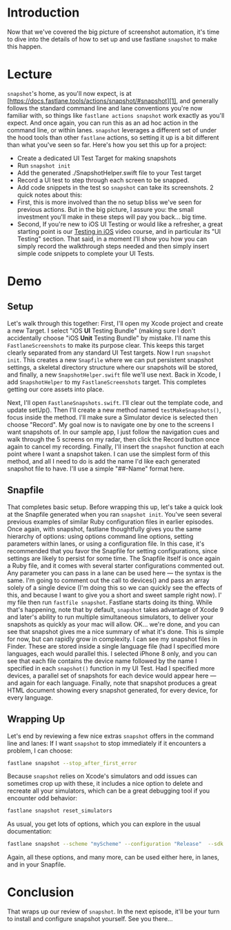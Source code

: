 # Introduction
Now that we've covered the big picture of screenshot automation, it's time to dive into the details of how to set up and use fastlane `snapshot` to make this happen.
# Lecture
`snapshot`'s home, as you'll now expect, is at [https://docs.fastlane.tools/actions/snapshot/#snapshot][1], and generally follows the standard command line and lane conventions you're now familiar with, so things like `fastlane actions snapshot` work exactly as you'll expect. And once again, you can run this as an ad hoc action in the command line, or within lanes.
`snapshot` leverages a different set of under the hood tools than other `fastlane` actions, so setting it up is a bit different than what you've seen so far. Here's how you set this up for a project:
- Create a dedicated UI Test Target for making snapshots
- Run `snapshot init` 
- Add the generated ./SnapshotHelper.swift file to your Test target 
- Record a UI test to step through each screen to be snapped.
- Add code snippets in the test so `snapshot` can take its screenshots. 
2 quick notes about this:
- First, this is more involved than the no setup bliss we've seen for previous actions. But in the big picture, I assure you: the small investment you'll make in these steps will pay you back… big time.
- Second, If you're new to iOS UI Testing or would like a refresher, a great starting point is our [Testing in iOS][2] video course, and in particular its "UI Testing" section. That said, in a moment I'll show you how you can simply record the walkthrough steps needed and then simply insert simple code snippets to complete your UI Tests.
# Demo
## Setup
Let's walk through this together:
First, I'll open my Xcode project and create a new Target. I select "iOS **UI** Testing Bundle" (making sure I don't accidentally choose "iOS **Unit** Testing Bundle" by mistake. I'll name this `FastlaneScreenshots` to make its purpose clear. This keeps this target clearly separated from any standard UI Test targets.
Now I run `snapshot init`. This creates a new `Snapfile` where we can put persistent snapshot settings, a skeletal directory structure where our snapshots will be stored, and finally, a new `SnapshotHelper.swift` file we'll use next.
Back in Xcode, I add `SnapshotHelper` to my `FastlaneScreenshots` target. This completes getting our core assets into place.
<!-- Add note about periodic update and options -->
Next, I'll open `FastlaneSnapshots.swift`. I'll clear out the template code, and update setUp(). Then I'll create a new method named `testMakeSnapshots()`, focus inside the method. I'll make sure a Simulator device is selected then choose "Record".
My goal now is to navigate one by one to the screens I want snapshots of. In our sample app, I just follow the navigation cues and walk through the 5 screens on my radar, then click the Record button once again to cancel my recording.
Finally, I'll insert the `snapshot` function at each point where I want a snapshot taken. I can use the simplest form of this method, and all I need to do is add the name I'd like each generated snapshot file to have. I'll use a simple "##-Name" format here.
## Snapfile
That completes basic setup. Before wrapping this up, let's take a quick look at the Snapfile generated when you ran `snapshot init`. 
You've seen several previous examples of similar Ruby configuration files in earlier episodes. Once again, with snapshot, fastlane thoughtfully gives you the same hierarchy of options: using options command line options, setting parameters within lanes, or using a configuration file. In this case, it's recommended that you favor the Snapfile for setting configurations, since settings are likely to persist for some time.
The Snapfile itself is once again a Ruby file, and it comes with several starter configurations commented out. Any parameter you can pass in a lane can be used here — the syntax is the same. I'm going to comment out the call to devices() and pass an array solely of a single device (I'm doing this so we can quickly see the effects of this, and because I want to give you a short and sweet sample right now). 
I' my file then run `fastfile snapshot`. Fastlane starts doing its thing. While that's happening, note that by default, `snapshot` takes advantage of Xcode 9 and later's ability to run multiple simultaneous simulators, to deliver your snapshots as quickly as your mac will allow.
OK… we're done, and you can see that snapshot gives me a nice summary of what it's done. This is simple for now, but can rapidly grow in complexity.
I can see my snapshot files in Finder. These are stored inside a single language file (had I specified more languages, each would parallel this. I selected iPhone 8 only, and you can see that each file contains the device name followed by the name I specified in each `snapshot()` function in my UI Test. Had I specified more devices, a parallel set of snapshots for each device would appear here — and again for each language.
Finally, note that snapshot produces a great HTML document showing every snapshot generated, for every device, for every language. 
## Wrapping Up
Let's end by reviewing a few nice extras `snapshot` offers in the command line and lanes:
If I want `snapshot` to stop immediately if it encounters a problem, I can choose:
```bash
fastlane snapshot --stop_after_first_error
```
Because `snapshot` relies on Xcode's simulators and odd issues can sometimes crop up with these, it includes a nice option to delete and recreate all your simulators, which can be a great debugging tool if you encounter odd behavior:
```bash
fastlane snapshot reset_simulators
```
As usual, you get lots of options, which you can explore in the usual documentation:
```bash
fastlane snapshot --scheme "myScheme" --configuration "Release"  --sdk "iphonesimulator"
```
Again, all these options, and many more, can be used either here, in lanes, and in your Snapfile.
# Conclusion
That wraps up our review of `snapshot`. In the next episode, it'll be your turn to install and configure snapshot yourself. See you there…

[1]:	https://docs.fastlane.tools/actions/snapshot/#snapshot
[2]:	https://www.raywenderlich.com/3530-testing-in-ios